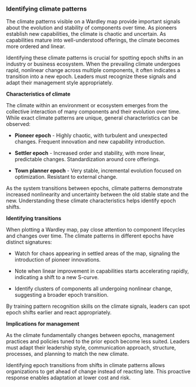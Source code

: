 ### Identifying climate patterns

The climate patterns visible on a Wardley map provide important signals about the evolution and stability of components over time. As pioneers establish new capabilities, the climate is chaotic and uncertain. As capabilities mature into well-understood offerings, the climate becomes more ordered and linear. 

Identifying these climate patterns is crucial for spotting epoch shifts in an industry or business ecosystem. When the prevailing climate undergoes rapid, nonlinear change across multiple components, it often indicates a transition into a new epoch. Leaders must recognize these signals and adapt their management style appropriately.

**Characteristics of climate**

The climate within an environment or ecosystem emerges from the collective interaction of many components and their evolution over time. While exact climate patterns are unique, general characteristics can be observed:

- **Pioneer epoch** - Highly chaotic, with turbulent and unexpected changes. Frequent innovation and new capability introduction.

- **Settler epoch** - Increased order and stability, with more linear, predictable changes. Standardization around core offerings.

- **Town planner epoch** - Very stable, incremental evolution focused on optimization. Resistant to external change. 

As the system transitions between epochs, climate patterns demonstrate increased nonlinearity and uncertainty between the old stable state and the new. Understanding these climate characteristics helps identify epoch shifts.

**Identifying transitions**

When plotting a Wardley map, pay close attention to component lifecycles and changes over time. The climate patterns in different epochs have distinct signatures:

- Watch for chaos appearing in settled areas of the map, signaling the introduction of pioneer innovations. 

- Note when linear improvement in capabilities starts accelerating rapidly, indicating a shift to a new S-curve.

- Identify clusters of components all undergoing nonlinear change, suggesting a broader epoch transition.

By training pattern recognition skills on the climate signals, leaders can spot epoch shifts earlier and react appropriately.

**Implications for management**

As the climate fundamentally changes between epochs, management practices and policies tuned to the prior epoch become less suited. Leaders must adapt their leadership style, communication approach, structure, processes, and planning to match the new climate.

Identifying epoch transitions from shifts in climate patterns allows organizations to get ahead of change instead of reacting late. This proactive response enables adaptation at lower cost and risk.